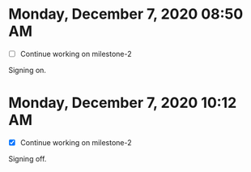# Monday, December  7, 2020 08:50 AM

- [ ] Continue working on milestone-2

Signing on.

# Monday, December  7, 2020 10:12 AM

- [x] Continue working on milestone-2

Signing off.

